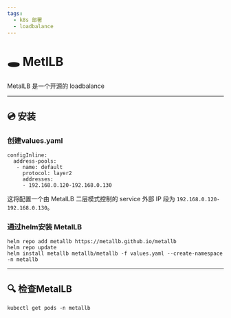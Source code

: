 ```yaml
---
tags:
  - k8s 部署
  - loadbalance
---
```


# 🕳️ MetlLB

MetalLB 是一个开源的 loadbalance

---

## 💿 安装

### 创建values.yaml
``` shell
configInline:
  address-pools:
   - name: default
     protocol: layer2
     addresses:
     - 192.168.0.120-192.168.0.130
```
这将配置一个由 MetalLB 二层模式控制的 service 外部 IP 段为 ```192.168.0.120-192.168.0.130```。

### 通过helm安装 MetalLB
``` shell
helm repo add metallb https://metallb.github.io/metallb
helm repo update
helm install metallb metallb/metallb -f values.yaml --create-namespace -n metallb
```

---

## 🔍 检查MetalLB
``` shell
kubectl get pods -n metallb
```